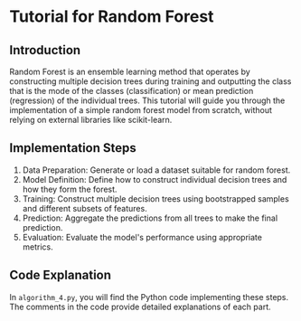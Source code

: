 # Tutorial for Random Forest
## Introduction
Random Forest is an ensemble learning method that operates by constructing multiple decision trees during training and outputting the class that is the mode of the classes (classification) or mean prediction (regression) of the individual trees. This tutorial will guide you through the implementation of a simple random forest model from scratch, without relying on external libraries like scikit-learn.

## Implementation Steps
1. Data Preparation: Generate or load a dataset suitable for random forest.
2. Model Definition: Define how to construct individual decision trees and how they form the forest.
3. Training: Construct multiple decision trees using bootstrapped samples and different subsets of features.
4. Prediction: Aggregate the predictions from all trees to make the final prediction.
5. Evaluation: Evaluate the model's performance using appropriate metrics.

## Code Explanation
In `algorithm_4.py`, you will find the Python code implementing these steps. The comments in the code provide detailed explanations of each part.